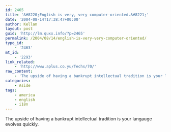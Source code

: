 ```yaml
---
id: 2465
title: '&#8220;English is very, very computer-oriented.&#8221;'
date: '2004-08-14T17:38:47+00:00'
author: Kellan
layout: post
guid: 'http://lm.quxx.info/?p=2465'
permalink: /2004/08/14/english-is-very-very-computer-oriented/
typo_id:
    - '2463'
mt_id:
    - '2293'
link_related:
    - 'http://www.aplus.co.yu/Techs/70/'
raw_content:
    - 'The upside of having a bankrupt intellectual tradition is your langauge evolves quickly.'
categories:
    - Aside
tags:
    - america
    - english
    - i18n
---
```


The upside of having a bankrupt intellectual tradition is your langauge evolves quickly.